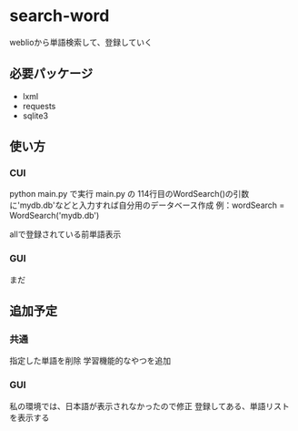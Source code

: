 # search-word
  weblioから単語検索して、登録していく

## 必要パッケージ
* lxml
* requests
* sqlite3

## 使い方
### CUI
python main.py
で実行
main.py の 114行目のWordSearch()の引数に'mydb.db'などと入力すれば自分用のデータベース作成
例：wordSearch = WordSearch('mydb.db')

allで登録されている前単語表示

### GUI
  まだ

## 追加予定
### 共通
指定した単語を削除
学習機能的なやつを追加

### GUI
  私の環境では、日本語が表示されなかったので修正
  登録してある、単語リストを表示する
